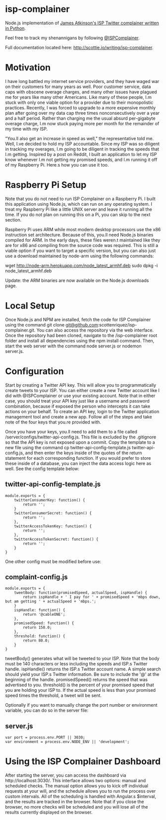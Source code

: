 # isp-complainer
Node.js implementation of <a href = "https://github.com/james-atkinson/speedcomplainer">James Atkinson's ISP Twitter complainer written in Python</a>.

Feel free to track my shenannigans by following <a href = "https://twitter.com/ISPComplainer">@ISPComplainer</a>.

Full documentation located here: http://scottie.io/writing/isp-complainer.

# Motivation

I have long battled my internet service providers, and they have waged war on their customers for many years as well. Poor customer service, data caps with obscene overage charges, and many other issues have plagued me for years like many other Americans. Like many of these people, I.m stuck with only one viable option for a provider due to their monopolistic practices. Recently, I was forced to upgrade to a more expensive monthly plan after going over my data cap three times nonconsecutively over a year and a half period. Rather than charging me the usual absurd per-gigabyte overage charge, I.m now stuck paying more per month for the remainder of my time with my ISP.

"You.ll also get an increase in speed as well," the representative told me. Well, I.ve decided to hold my ISP accountable. Since my ISP was so diligent in tracking my overages, I.m going to be diligent in tracking the speeds that I.m getting. Inspired by a post on Reddit, I built an application to let my ISP know whenever I.m not getting my promised speeds, and I.m running it off of my Raspberry Pi. Here.s how you can use it too.

# Raspberry Pi Setup

Note that you do not need to run ISP Complainer on a Raspberry Pi. I built this application using Node.js, which can run on any operating system. I treat my Raspberry Pi like a little UNIX server and leave it running all the time. If you do not plan on running this on a Pi, you can skip to the next section.

Raspberry Pi uses ARM while most modern desktop processors use the x86 instruction set architecture. Because of this, you.ll need Node.js binaries compiled for ARM. In the early days, these files weren.t maintained like they are for x86 and compiling from the source code was required. This is still a viable option if you want to target a specific version, but you can also just use a download maintained by node-arm using the following commands:

wget http://node-arm.herokuapp.com/node_latest_armhf.deb
sudo dpkg -i node_latest_armhf.deb

Update: the ARM binaries are now available on the Node.js downloads page.

# Local Setup

Once Node.js and NPM are installed, fetch the code for ISP Complainer using the command git clone git@github.com:scottenriquez/isp-complainer.git. You can also access the repository via the web interface. Once the repository had been cloned, navigate to the /isp-complainer root folder and install all dependencies using the npm install command. Then, start the web server with the command node server.js or nodemon server.js.

# Configuration

Start by creating a Twitter API key. This will allow you to programmatically create tweets to your ISP. You can either create a new Twitter account like I did with @ISPComplainer or use your existing account. Note that in either case, you should treat your API key just like a username and password combination, because if exposed the person who intercepts it can take actions on your behalf. To create an API key, login to the Twitter application management tool and create a new app. Follow all of the steps and take note of the four keys that you.re provided with.

Once you have your keys, you.ll need to add them to a file called /server/configs/twitter-api-config.js. This file is excluded by the .gitignore so that the API key is not exposed upon a commit. Copy the template to a new file using the command cp twitter-api-config-template.js twitter-api-config.js, and then enter the keys inside of the quotes of the return statement for each corresponding function. If you would prefer to store these inside of a database, you can inject the data access logic here as well. See the config template below:

## twitter-api-config-template.js

```
module.exports = {
	twitterConsumerKey: function() {
		return '';
	}
	twitterConsumerSecret: function() {
		return '';
	},
	twitterAccessTokenKey: function() {
		return '';
	},
	twitterAccessTokenSecret: function() {
		return '';
	}
}
```

One other config must be modified before use:

## complaint-config.js

```
module.exports = {
	tweetBody: function(promisedSpeed, actualSpeed, ispHandle) {
		return ispHandle + ' I pay for ' + promisedSpeed + 'mbps down, but am getting ' + actualSpeed + 'mbps.';
	}
	ispHandle: function() {
		return '@cableONE';
	},
	promisedSpeed: function() {
		return 150.0;
	},
	threshold: function() {
		return 80.0;
	}
}
```

tweetBody() generates what will be tweeted to your ISP. Note that the body must be 140 characters or less including the speeds and ISP.s Twitter handle. ispHandle() returns the ISP.s Twitter account name. A simple search should yield your ISP.s Twitter information. Be sure to include the '@' at the beginning of the handle. promisedSpeed() returns the speed that was advertised to you. threshold() is the percent of your promised speed that you are holding your ISP to. If the actual speed is less than your promised speed times the threshold, a tweet will be sent.

Optionally if you want to manually change the port number or environment variable, you can do so in the server file:

## server.js

```
var port = process.env.PORT || 3030;
var environment = process.env.NODE_ENV || 'development';
```

# Using the ISP Complainer Dashboard

After starting the server, you can access the dashboard via http://localhost:3030/. This interface allows two options: manual and scheduled checks. The manual option allows you to kick off individual requests at your will, and the schedule allows you to run the process over custom intervals. All of the scheduling is handled with Angular.s $interval, and the results are tracked in the browser. Note that if you close the browser, no more checks will be scheduled and you will lose all of the results currently displayed on the browser.

